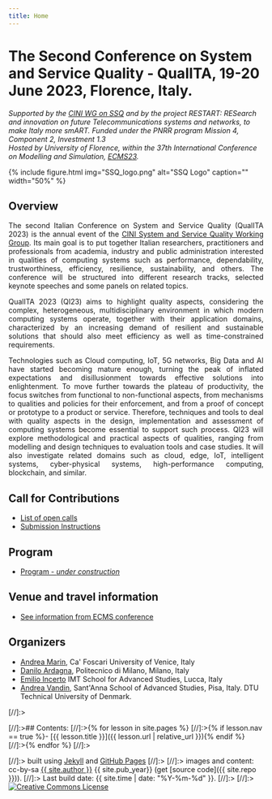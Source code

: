 ```yaml
---
title: Home
---
```


# The Second Conference on System and Service Quality - QualITA, 19-20  June 2023, Florence, Italy.

*Supported by the [CINI WG on SSQ](https://www.consorzio-cini.it/index.php/it/gdl/system-and-service-quality) and by the project RESTART: RESearch and innovation on future Telecommunications systems and networks, to make Italy more smART.
Funded under the PNRR program Mission 4, Component 2, Investment 1.3* <br/>
*Hosted by University of Florence,  within the 37th International Conference on Modelling and Simulation, [ECMS23](https://scs-europe.net/conf/ecms2023/).*
  
{% include figure.html img="SSQ_logo.png" alt="SSQ Logo" caption="" width="50%" %}

## Overview

<p style='text-align: justify;'>
The second Italian Conference on System and Service Quality (QualITA 2023) is the annual event of the <a href="https://www.consorzio-cini.it/index.php/it/gdl/system-and-service-quality">CINI System and Service Quality Working Group</a>. Its main goal is to put together Italian researchers, practitioners and professionals from academia, industry and public administration interested in qualities of computing systems such as performance, dependability, trustworthiness, efficiency, resilience, sustainability, and others. The conference will be structured into different research tracks, selected keynote speeches and some panels on related topics.
</p>
	
<p style='text-align: justify;'>
QualITA 2023  (QI23) aims to highlight quality aspects, considering the complex, heterogeneous, multidisciplinary environment in which modern computing systems operate, together with their application domains, characterized by an increasing demand of resilient and sustainable solutions that should also meet efficiency as well as time-constrained requirements. 
</p>

<p style='text-align: justify;'>
Technologies such as Cloud computing, IoT, 5G networks, Big Data and AI have started becoming mature enough, turning the peak of inflated expectations and disillusionment towards effective solutions into enlightenment. To move further towards the plateau of productivity, the focus switches from functional to non-functional aspects, from mechanisms to qualities and policies for their enforcement, and from a proof of concept or prototype to a product or service. Therefore, techniques and tools to deal with quality aspects in the design, implementation and assessment of computing systems become essential to support such process. QI23 will explore methodological and practical aspects of qualities, ranging from modelling and design techniques to evaluation tools and case studies. It will also investigate related domains such as cloud, edge, IoT, intelligent systems, cyber-physical systems, high-performance computing, blockchain, and similar.
</p>

## Call for Contributions

- [List of open calls](https://qualitawg.github.io/0-Calls.html)
- [Submission Instructions](https://qualitawg.github.io/0-Calls.html#submission-instructions)

## Program

- [Program - _under construction_](https://qualitawg.github.io/1-Program.html)

## Venue and travel information

- [See information from ECMS conference](https://scs-europe.net/conf/ecms2023/)

## Organizers
- [Andrea Marin](https://www.unive.it/data/persone/5592332), Ca' Foscari University of Venice, Italy
- [Danilo Ardagna](https://ardagna.faculty.polimi.it/), Politecnico di Milano, Milano, Italy
- [Emilio Incerto](https://sysma.imtlucca.it/pages/emilio-incerto/) IMT School for Advanced Studies, Lucca, Italy
- [Andrea Vandin](https://www.santannapisa.it/en/andrea-vandin), Sant'Anna School of Advanced Studies, Pisa, Italy. DTU Technical University of Denmark.
	

[//]:><div class="toc" markdown="1">
[//]:>## Contents:
[//]:>{% for lesson in site.pages %}
[//]:>{% if lesson.nav == true %}- [{{ lesson.title }}]({{ lesson.url | relative_url }}){% endif %}
[//]:>{% endfor %}
[//]:></div>
 
[//]:> built using [Jekyll](https://jekyllrb.com/) and [GitHub Pages](https://pages.github.com/)
[//]:>
[//]:> images and content: cc-by-sa <a href="https://github.com/{{ site.github_username }}">{{ site.author }}</a> {{ site.pub_year}} (get [source code]({{ site.repo }})).
[//]:> Last build date: {{ site.time | date: "%Y-%m-%d" }}.
[//]:>
[//]:> <a href="http://creativecommons.org/licenses/by-sa/4.0/" rel="license"><img style="border-width: 0;" src="https://i.creativecommons.org/l/by-sa/4.0/88x31.png" alt="Creative Commons License" /></a>

